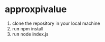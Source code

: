 # approxpivalue

1) clone the repository in your local machine
2) run npm install
3) run node index.js 

